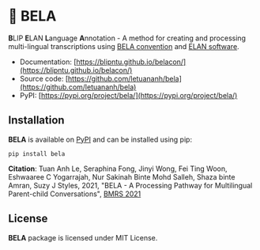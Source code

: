 # 👸 BELA

**B**LIP  **E**LAN  **L**anguage **A**nnotation - A method for creating and processing multi-lingual transcriptions using [BELA convention](https://blipntu.github.io/belacon/) and [ELAN software](https://archive.mpi.nl/tla/elan/download).

- Documentation: [https://blipntu.github.io/belacon/](https://blipntu.github.io/belacon/)
- Source code: [https://github.com/letuananh/bela](https://github.com/letuananh/bela)
- PyPI: [https://pypi.org/project/bela/](https://pypi.org/project/bela/)

## Installation

**BELA** is available on [PyPI](https://pypi.org/project/bela/) and can be installed using pip:

```
pip install bela
```

**Citation**: Tuan Anh Le, 
              Seraphina Fong,
              Jinyi Wong,
              Fei Ting Woon,
              Eshwaaree C Yogarrajah,
              Nur Sakinah Binte Mohd Salleh,
              Shaza binte Amran,
              Suzy J Styles, 2021,
              "BELA - A Processing Pathway for Multilingual Parent-child Conversations",
              [BMRS 2021](https://www.bilingualism-matters.org/events/bilingualism-matters-research-symposium-2021)

## License

**BELA** package is licensed under MIT License.
